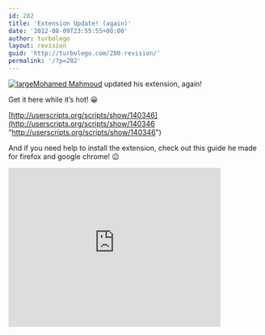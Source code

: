 ```yaml
---
id: 282
title: 'Extension Update! (again)'
date: '2012-08-09T23:55:55+00:00'
author: turbolego
layout: revision
guid: 'http://turbolego.com/280-revision/'
permalink: '/?p=282'
---
```


[![](https://turbolego.com/wp-content/uploads/2012/08/large.jpg "large")](https://turbolego.com/wp-content/uploads/2012/08/large.jpg)[Mohamed Mahmoud](http://www.facebook.com/mohamed408 "http://www.facebook.com/mohamed408") updated his extension, again!

Get it here while it’s hot! 😀

[http://userscripts.org/scripts/show/140346](http://userscripts.org/scripts/show/140346 "http://userscripts.org/scripts/show/140346")

And if you need help to install the extension, check out this guide he made for firefox and google chrome! 😉

<iframe allowfullscreen="" frameborder="0" height="315" loading="lazy" src="http://www.youtube.com/embed/ARdDp0jH0wY" width="420"></iframe>